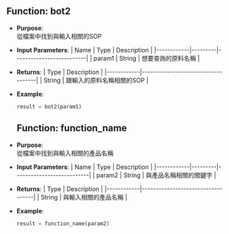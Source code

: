 ## Function: bot2

- **Purpose**:  
  從檔案中找到與輸入相關的SOP

- **Input Parameters**:
  | Name       | Type    | Description              |
  |------------|---------|--------------------------|
  | param1     | String  | 想要查詢的原料名稱        |

- **Returns**:
  | Type       | Description                        |
  |------------|------------------------------------|
  | String     | 跟輸入的原料名稱相關的SOP            |

- **Example**:
  ```python
  result = bot2(param1)
  ```



  ## Function: function_name

- **Purpose**:  
  從檔案中找到與輸入相關的產品名稱

- **Input Parameters**:
  | Name       | Type    | Description               |
  |------------|---------|---------------------------|
  | param2     | String  | 與產品名稱相關的關鍵字      |

- **Returns**:
  | Type       | Description                       |
  |------------|-----------------------------------|
  | String     | 與輸入相關的產品名稱                |

- **Example**:
  ```python
  result = function_name(param2)
  ```
